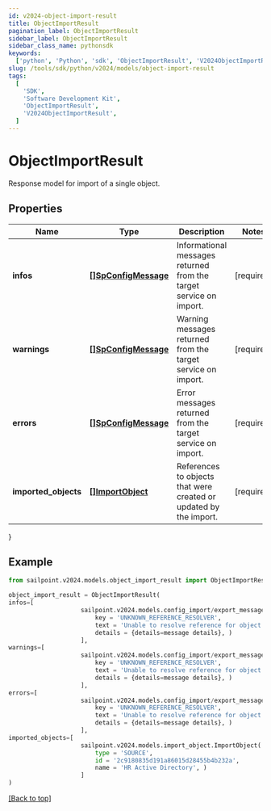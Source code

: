```yaml
---
id: v2024-object-import-result
title: ObjectImportResult
pagination_label: ObjectImportResult
sidebar_label: ObjectImportResult
sidebar_class_name: pythonsdk
keywords:
  ['python', 'Python', 'sdk', 'ObjectImportResult', 'V2024ObjectImportResult']
slug: /tools/sdk/python/v2024/models/object-import-result
tags:
  [
    'SDK',
    'Software Development Kit',
    'ObjectImportResult',
    'V2024ObjectImportResult',
  ]
---
```


# ObjectImportResult

Response model for import of a single object.

## Properties

| Name | Type | Description | Notes |
| --- | --- | --- | --- |
| **infos** | [**[]SpConfigMessage**](sp-config-message) | Informational messages returned from the target service on import. | [required] |
| **warnings** | [**[]SpConfigMessage**](sp-config-message) | Warning messages returned from the target service on import. | [required] |
| **errors** | [**[]SpConfigMessage**](sp-config-message) | Error messages returned from the target service on import. | [required] |
| **imported_objects** | [**[]ImportObject**](import-object) | References to objects that were created or updated by the import. | [required] |

}

## Example

```python
from sailpoint.v2024.models.object_import_result import ObjectImportResult

object_import_result = ObjectImportResult(
infos=[
                    sailpoint.v2024.models.config_import/export_message.Config Import/Export Message(
                        key = 'UNKNOWN_REFERENCE_RESOLVER',
                        text = 'Unable to resolve reference for object [type: IDENTITY, id: 2c91808c746e9c9601747d6507332ecz, name: random identity]',
                        details = {details=message details}, )
                    ],
warnings=[
                    sailpoint.v2024.models.config_import/export_message.Config Import/Export Message(
                        key = 'UNKNOWN_REFERENCE_RESOLVER',
                        text = 'Unable to resolve reference for object [type: IDENTITY, id: 2c91808c746e9c9601747d6507332ecz, name: random identity]',
                        details = {details=message details}, )
                    ],
errors=[
                    sailpoint.v2024.models.config_import/export_message.Config Import/Export Message(
                        key = 'UNKNOWN_REFERENCE_RESOLVER',
                        text = 'Unable to resolve reference for object [type: IDENTITY, id: 2c91808c746e9c9601747d6507332ecz, name: random identity]',
                        details = {details=message details}, )
                    ],
imported_objects=[
                    sailpoint.v2024.models.import_object.ImportObject(
                        type = 'SOURCE',
                        id = '2c9180835d191a86015d28455b4b232a',
                        name = 'HR Active Directory', )
                    ]
)

```

[[Back to top]](#)
